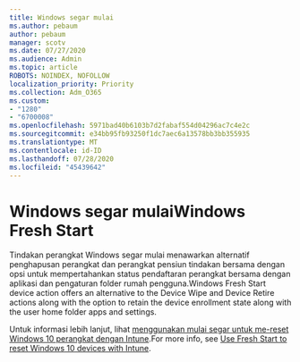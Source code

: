 ```yaml
---
title: Windows segar mulai
ms.author: pebaum
author: pebaum
manager: scotv
ms.date: 07/27/2020
ms.audience: Admin
ms.topic: article
ROBOTS: NOINDEX, NOFOLLOW
localization_priority: Priority
ms.collection: Adm_O365
ms.custom:
- "1280"
- "6700008"
ms.openlocfilehash: 5971bad40b6103b7d2fabaf554d04296ac7c4e2c
ms.sourcegitcommit: e34bb95fb93250f1dc7aec6a13578bb3bb355935
ms.translationtype: MT
ms.contentlocale: id-ID
ms.lasthandoff: 07/28/2020
ms.locfileid: "45439642"
---
```

# <a name="windows-fresh-start"></a><span data-ttu-id="1bfab-102">Windows segar mulai</span><span class="sxs-lookup"><span data-stu-id="1bfab-102">Windows Fresh Start</span></span>

<span data-ttu-id="1bfab-103">Tindakan perangkat Windows segar mulai menawarkan alternatif penghapusan perangkat dan perangkat pensiun tindakan bersama dengan opsi untuk mempertahankan status pendaftaran perangkat bersama dengan aplikasi dan pengaturan folder rumah pengguna.</span><span class="sxs-lookup"><span data-stu-id="1bfab-103">Windows Fresh Start device action offers an alternative to the Device Wipe and Device Retire actions along with the option to retain the device enrollment state along with the user home folder apps and settings.</span></span>

<span data-ttu-id="1bfab-104">Untuk informasi lebih lanjut, lihat [menggunakan mulai segar untuk me-reset Windows 10 perangkat dengan Intune](https://docs.microsoft.com/intune/device-fresh-start).</span><span class="sxs-lookup"><span data-stu-id="1bfab-104">For more info, see [Use Fresh Start to reset Windows 10 devices with Intune](https://docs.microsoft.com/intune/device-fresh-start).</span></span>